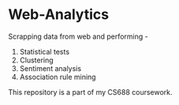 # Web-Analytics  
Scrapping data from web and performing -  
1. Statistical tests  
2. Clustering  
3. Sentiment analysis  
4. Association rule mining
  
This repository is a part of my CS688 coursework.
